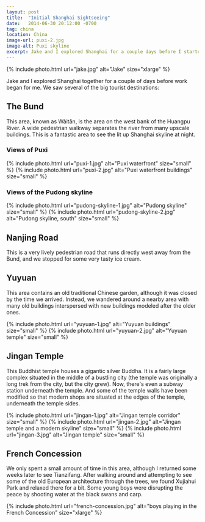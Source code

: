 ```yaml
---
layout: post
title:  "Initial Shanghai Sightseeing"
date:   2014-06-30 20:12:00 -0700
tag: china
location: China
image-url: puxi-2.jpg
image-alt: Puxi skyline
excerpt: Jake and I explored Shanghai for a couple days before I started work.
---
```

<div class='img-gallery'>
{% include photo.html url="jake.jpg" alt="Jake" size="xlarge" %}
</div>

Jake and I explored Shanghai together for a couple of days before work began for me. We saw several of the big tourist destinations:

## The Bund

This area, known as Wàitān, is the area on the west bank of the Huangpu River. A wide pedestrian walkway separates the river from many upscale buildings. This is a fantastic area to see the lit up Shanghai skyline at night.

### Views of Puxi

<div class='img-gallery'>
{% include photo.html url="puxi-1.jpg" alt="Puxi waterfront" size="small" %}
{% include photo.html url="puxi-2.jpg" alt="Puxi waterfront buildings" size="small" %}
</div>

### Views of the Pudong skyline

<div class='img-gallery'>
{% include photo.html url="pudong-skyline-1.jpg" alt="Pudong skyline" size="small" %}
{% include photo.html url="pudong-skyline-2.jpg" alt="Pudong skyline, south" size="small" %}
</div>

## Nanjing Road

This is a very lively pedestrian road that runs directly west away from the Bund, and we stopped for some very tasty ice cream.

## Yuyuan

This area contains an old traditional Chinese garden, although it was closed by the time we arrived. Instead, we wandered around a nearby area with many old buildings interspersed with new buildings modeled after the older ones.

<div class='img-gallery'>
{% include photo.html url="yuyuan-1.jpg" alt="Yuyuan buildings" size="small" %}
{% include photo.html url="yuyuan-2.jpg" alt="Yuyuan temple" size="small" %}
</div>

## Jingan Temple

This Buddhist temple houses a gigantic silver Buddha. It is a fairly large complex situated in the middle of a bustling city (the temple was originally a long trek from the city, but the city grew). Now, there's even a subway station underneath the temple. And some of the temple walls have been modified so that modern shops are situated at the edges of the temple, underneath the temple sides.

<div class='img-gallery'>
{% include photo.html url="jingan-1.jpg" alt="Jingan temple corridor" size="small" %}
{% include photo.html url="jingan-2.jpg" alt="Jingan temple and a modern skyline" size="small" %}
{% include photo.html url="jingan-3.jpg" alt="Jingan temple" size="small" %}
</div>

## French Concession

We only spent a small amount of time in this area, although I returned some weeks later to see Tianzifang. After walking around and attempting to see some of the old European architecture through the trees, we found Xujiahui Park and relaxed there for a bit. Some young boys were disrupting the peace by shooting water at the black swans and carp.

<div class='img-gallery'>
{% include photo.html url="french-concession.jpg" alt="boys playing in the French Concession" size="xlarge" %}
</div>
